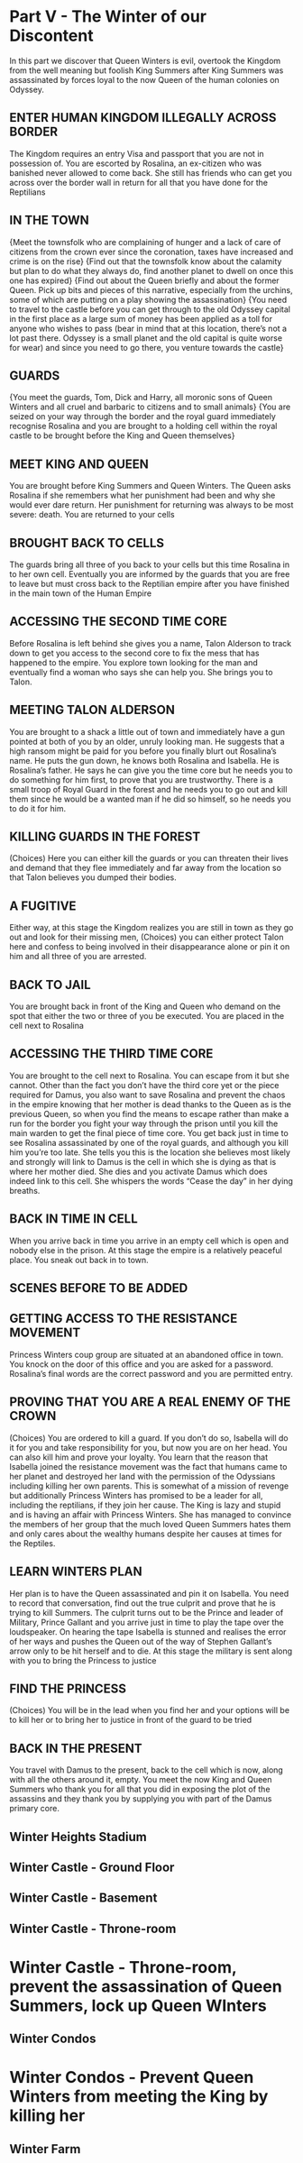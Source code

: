 # Part V - The Winter of our DiscontentIn this part we discover that Queen Winters is evil, overtook the Kingdom from the well meaning but foolish King Summers after King Summers was assassinated by forces loyal to the now Queen of the human colonies on Odyssey.## ENTER HUMAN KINGDOM ILLEGALLY ACROSS BORDERThe Kingdom requires an entry Visa and passport that you are not in possession of. You are escorted by Rosalina, an ex-citizen who was banished never allowed to come back. She still has friends who can get you across over the border wall in return for all that you have done for the Reptilians## IN THE TOWN{Meet the townsfolk who are complaining of hunger and a lack of care of citizens from the crown ever since the coronation, taxes have increased and crime is on the rise}{Find out that the townsfolk know about the calamity but plan to do what they always do, find another planet to dwell on once this one has expired}{Find out about the Queen briefly and about the former Queen. Pick up bits and pieces of this narrative, especially from the urchins, some of which are putting on a play showing the assassination}{You need to travel to the castle before you can get through to the old Odyssey capital in the first place as a large sum of money has been applied as a toll for anyone who wishes to pass (bear in mind that at this location, there’s not a lot past there. Odyssey is a small planet and the old capital is quite worse for wear) and since you need to go there, you venture towards the castle}## GUARDS{You meet the guards, Tom, Dick and Harry, all moronic sons of Queen Winters and all cruel and barbaric to citizens and to small animals}{You are seized on your way through the border and the royal guard immediately recognise Rosalina and you are brought to a holding cell within the royal castle to be brought before the King and Queen themselves}## MEET KING AND QUEENYou are brought before King Summers and Queen Winters. The Queen asks Rosalina if she remembers what her punishment had been and why she would ever dare return. Her punishment for returning was always to be most severe: death. You are returned to your cells## BROUGHT BACK TO CELLSThe guards bring all three of you back to your cells but this time Rosalina in to her own cell. Eventually you are informed by the guards that you are free to leave but must cross back to the Reptilian empire after you have finished in the main town of the Human Empire## ACCESSING THE SECOND TIME COREBefore Rosalina is left behind she gives you a name, Talon Alderson to track down to get you access to the second core to fix the mess that has happened to the empire. You explore town looking for the man and eventually find a woman who says she can help you. She brings you to Talon.## MEETING TALON ALDERSONYou are brought to a shack a little out of town and immediately have a gun pointed at both of you by an older, unruly looking man. He suggests that a high ransom might be paid for you before you finally blurt out Rosalina’s name. He puts the gun down, he knows both Rosalina and Isabella. He is Rosalina’s father.He says he can give you the time core but he needs you to do something for him first, to prove that you are trustworthy. There is a small troop of Royal Guard in the forest and he needs you to go out and kill them since he would be a wanted man if he did so himself, so he needs you to do it for him.## KILLING GUARDS IN THE FOREST(Choices) Here you can either kill the guards or you can threaten their lives and demand that they flee immediately and far away from the location so that Talon believes you dumped their bodies.## A FUGITIVEEither way, at this stage the Kingdom realizes you are still in town as they go out and look for their missing men, (Choices) you can either protect Talon here and confess to being involved in their disappearance alone or pin it on him and all three of you are arrested. ## BACK TO JAILYou are brought back in front of the King and Queen who demand on the spot that either the two or three of you be executed. You are placed in the cell next to Rosalina## ACCESSING THE THIRD TIME COREYou are brought to the cell next to Rosalina. You can escape from it but she cannot. Other than the fact you don’t have the third core yet or the piece required for Damus, you also want to save Rosalina and prevent the chaos in the empire knowing that her mother is dead thanks to the Queen as is the previous Queen, so when you find the means to escape rather than make a run for the border you fight your way through the prison until you kill the main warden to get the final piece of time core.You get back just in time to see Rosalina assassinated by one of the royal guards, and although you kill him you’re too late. She tells you this is the location she believes most likely and strongly will link to Damus is the cell in which she is dying as that is where her mother died. She dies and you activate Damus which does indeed link to this cell.  She whispers the words “Cease the day” in her dying breaths.## BACK IN TIME IN CELLWhen you arrive back in time you arrive in an empty cell which is open and nobody else in the prison. At this stage the empire is a relatively peaceful place. You sneak out back in to town.## SCENES BEFORE TO BE ADDED## GETTING ACCESS TO THE RESISTANCE MOVEMENTPrincess Winters coup group are situated at an abandoned office in town. You knock on the door of this office and you are asked for a password. Rosalina’s final words are the correct password and you are permitted entry.## PROVING THAT YOU ARE A REAL ENEMY OF THE CROWN(Choices) You are ordered to kill a guard. If you don’t do so, Isabella will do it for you and take responsibility for you, but now you are on her head. You can also kill him and prove your loyalty.You learn that the reason that Isabella joined the resistance movement was the fact that humans came to her planet and destroyed her land with the permission of the Odyssians including killing her own parents. This is somewhat of a mission of revenge but additionally Princess Winters has promised to be a leader for all, including the reptilians, if they join her cause.The King is lazy and stupid and is having an affair with Princess Winters. She has managed to convince the members of her group that the much loved Queen Summers hates them and only cares about the wealthy humans despite her causes at times for the Reptiles.## LEARN WINTERS PLANHer plan is to have the Queen assassinated and pin it on Isabella. You need to record that conversation, find out the true culprit and prove that he is trying to kill Summers. The culprit turns out to be the Prince and leader of Military, Prince Gallant and you arrive just in time to play the tape over the loudspeaker.On hearing the tape Isabella is stunned and realises the error of her ways and pushes the Queen out of the way of Stephen Gallant’s arrow only to be hit herself and to die. At this stage the military is sent along with you to bring the Princess to justice## FIND THE PRINCESS(Choices) You will be in the lead when you find her and your options will be to kill her or to bring her to justice in front of the guard to be tried## BACK IN THE PRESENTYou travel with Damus to the present, back to the cell which is now, along with all the others around it, empty. You meet the now King and Queen Summers who thank you for all that you did in exposing the plot of the assassins and they thank you by supplying you with part of the Damus primary core.## Winter Heights Stadium## Winter Castle - Ground Floor## Winter Castle - Basement## Winter Castle - Throne-room# Winter Castle - Throne-room, prevent the assassination of Queen Summers, lock up Queen WInters## Winter Condos# Winter Condos - Prevent Queen Winters from meeting the King by killing her## Winter Farm